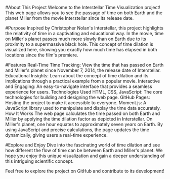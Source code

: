 #About This Project
Welcome to the Interstellar Time Visualization project! This web page allows you to see the passage of time on both Earth and the planet Miller from the movie Interstellar since its release date.

#Purpose
Inspired by Christopher Nolan's Interstellar, this project highlights the relativity of time in a captivating and educational way. In the movie, time on Miller's planet passes much more slowly than on Earth due to its proximity to a supermassive black hole. This concept of time dilation is visualized here, showing you exactly how much time has elapsed in both locations since the film's premiere.

#Features
Real-Time Time Tracking: View the time that has passed on Earth and Miller's planet since November 7, 2014, the release date of Interstellar.
Educational Insights: Learn about the concept of time dilation and its implications through a practical example from a popular movie.
Interactive and Engaging: An easy-to-navigate interface that provides a seamless experience for users.
Technologies Used
HTML, CSS, JavaScript: The core technologies for building and designing the web page.
GitHub Pages: Hosting the project to make it accessible to everyone.
Moment.js: A JavaScript library used to manipulate and display the time data accurately.
How It Works
The web page calculates the time passed on both Earth and Miller by applying the time dilation factor as depicted in Interstellar. On Miller's planet, one hour equates to approximately seven years on Earth. By using JavaScript and precise calculations, the page updates the time dynamically, giving users a real-time experience.

#Explore and Enjoy
Dive into the fascinating world of time dilation and see how different the flow of time can be between Earth and Miller's planet. We hope you enjoy this unique visualization and gain a deeper understanding of this intriguing scientific concept.

Feel free to explore the project on GitHub and contribute to its development!


